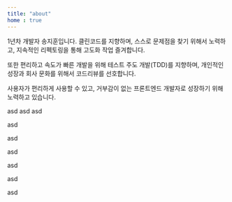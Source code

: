 ```yaml
---
title: "about"
home : true
---
```


1년차 개발자 송지훈입니다. 클린코드를 지향하며,  스스로 문제점을 찾기 위해서 노력하고, 지속적인 리펙토링을 통해 고도화 작업 즐겨합니다.

또한 편리하고 속도가 빠른 개발을 위해 테스트 주도 개발(TDD)를 지향하며, 개인적인 성장과 회사 문화를 위해서 코드리뷰를 선호합니다.

사용자가 편리하게 사용할 수 있고, 거부감이 없는 프론트엔드 개발자로 성장하기 위해 노력하고 있습니다. 

asd
asd
asd


asd

asd

asd

asd

asd

asd
